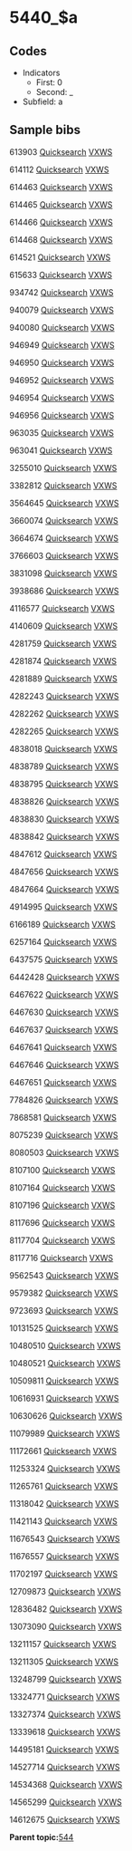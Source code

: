 # 5440\_$a

## Codes

-   Indicators
    -   First: 0
    -   Second: \_
-   Subfield: a

## Sample bibs

613903 [Quicksearch](https://search.library.yale.edu/catalog/613903) [VXWS](http://prodorbis.library.yale.edu:7014/vxws/GetHoldingsService?bibId=613903)

614112 [Quicksearch](https://search.library.yale.edu/catalog/614112) [VXWS](http://prodorbis.library.yale.edu:7014/vxws/GetHoldingsService?bibId=614112)

614463 [Quicksearch](https://search.library.yale.edu/catalog/614463) [VXWS](http://prodorbis.library.yale.edu:7014/vxws/GetHoldingsService?bibId=614463)

614465 [Quicksearch](https://search.library.yale.edu/catalog/614465) [VXWS](http://prodorbis.library.yale.edu:7014/vxws/GetHoldingsService?bibId=614465)

614466 [Quicksearch](https://search.library.yale.edu/catalog/614466) [VXWS](http://prodorbis.library.yale.edu:7014/vxws/GetHoldingsService?bibId=614466)

614468 [Quicksearch](https://search.library.yale.edu/catalog/614468) [VXWS](http://prodorbis.library.yale.edu:7014/vxws/GetHoldingsService?bibId=614468)

614521 [Quicksearch](https://search.library.yale.edu/catalog/614521) [VXWS](http://prodorbis.library.yale.edu:7014/vxws/GetHoldingsService?bibId=614521)

615633 [Quicksearch](https://search.library.yale.edu/catalog/615633) [VXWS](http://prodorbis.library.yale.edu:7014/vxws/GetHoldingsService?bibId=615633)

934742 [Quicksearch](https://search.library.yale.edu/catalog/934742) [VXWS](http://prodorbis.library.yale.edu:7014/vxws/GetHoldingsService?bibId=934742)

940079 [Quicksearch](https://search.library.yale.edu/catalog/940079) [VXWS](http://prodorbis.library.yale.edu:7014/vxws/GetHoldingsService?bibId=940079)

940080 [Quicksearch](https://search.library.yale.edu/catalog/940080) [VXWS](http://prodorbis.library.yale.edu:7014/vxws/GetHoldingsService?bibId=940080)

946949 [Quicksearch](https://search.library.yale.edu/catalog/946949) [VXWS](http://prodorbis.library.yale.edu:7014/vxws/GetHoldingsService?bibId=946949)

946950 [Quicksearch](https://search.library.yale.edu/catalog/946950) [VXWS](http://prodorbis.library.yale.edu:7014/vxws/GetHoldingsService?bibId=946950)

946952 [Quicksearch](https://search.library.yale.edu/catalog/946952) [VXWS](http://prodorbis.library.yale.edu:7014/vxws/GetHoldingsService?bibId=946952)

946954 [Quicksearch](https://search.library.yale.edu/catalog/946954) [VXWS](http://prodorbis.library.yale.edu:7014/vxws/GetHoldingsService?bibId=946954)

946956 [Quicksearch](https://search.library.yale.edu/catalog/946956) [VXWS](http://prodorbis.library.yale.edu:7014/vxws/GetHoldingsService?bibId=946956)

963035 [Quicksearch](https://search.library.yale.edu/catalog/963035) [VXWS](http://prodorbis.library.yale.edu:7014/vxws/GetHoldingsService?bibId=963035)

963041 [Quicksearch](https://search.library.yale.edu/catalog/963041) [VXWS](http://prodorbis.library.yale.edu:7014/vxws/GetHoldingsService?bibId=963041)

3255010 [Quicksearch](https://search.library.yale.edu/catalog/3255010) [VXWS](http://prodorbis.library.yale.edu:7014/vxws/GetHoldingsService?bibId=3255010)

3382812 [Quicksearch](https://search.library.yale.edu/catalog/3382812) [VXWS](http://prodorbis.library.yale.edu:7014/vxws/GetHoldingsService?bibId=3382812)

3564645 [Quicksearch](https://search.library.yale.edu/catalog/3564645) [VXWS](http://prodorbis.library.yale.edu:7014/vxws/GetHoldingsService?bibId=3564645)

3660074 [Quicksearch](https://search.library.yale.edu/catalog/3660074) [VXWS](http://prodorbis.library.yale.edu:7014/vxws/GetHoldingsService?bibId=3660074)

3664674 [Quicksearch](https://search.library.yale.edu/catalog/3664674) [VXWS](http://prodorbis.library.yale.edu:7014/vxws/GetHoldingsService?bibId=3664674)

3766603 [Quicksearch](https://search.library.yale.edu/catalog/3766603) [VXWS](http://prodorbis.library.yale.edu:7014/vxws/GetHoldingsService?bibId=3766603)

3831098 [Quicksearch](https://search.library.yale.edu/catalog/3831098) [VXWS](http://prodorbis.library.yale.edu:7014/vxws/GetHoldingsService?bibId=3831098)

3938686 [Quicksearch](https://search.library.yale.edu/catalog/3938686) [VXWS](http://prodorbis.library.yale.edu:7014/vxws/GetHoldingsService?bibId=3938686)

4116577 [Quicksearch](https://search.library.yale.edu/catalog/4116577) [VXWS](http://prodorbis.library.yale.edu:7014/vxws/GetHoldingsService?bibId=4116577)

4140609 [Quicksearch](https://search.library.yale.edu/catalog/4140609) [VXWS](http://prodorbis.library.yale.edu:7014/vxws/GetHoldingsService?bibId=4140609)

4281759 [Quicksearch](https://search.library.yale.edu/catalog/4281759) [VXWS](http://prodorbis.library.yale.edu:7014/vxws/GetHoldingsService?bibId=4281759)

4281874 [Quicksearch](https://search.library.yale.edu/catalog/4281874) [VXWS](http://prodorbis.library.yale.edu:7014/vxws/GetHoldingsService?bibId=4281874)

4281889 [Quicksearch](https://search.library.yale.edu/catalog/4281889) [VXWS](http://prodorbis.library.yale.edu:7014/vxws/GetHoldingsService?bibId=4281889)

4282243 [Quicksearch](https://search.library.yale.edu/catalog/4282243) [VXWS](http://prodorbis.library.yale.edu:7014/vxws/GetHoldingsService?bibId=4282243)

4282262 [Quicksearch](https://search.library.yale.edu/catalog/4282262) [VXWS](http://prodorbis.library.yale.edu:7014/vxws/GetHoldingsService?bibId=4282262)

4282265 [Quicksearch](https://search.library.yale.edu/catalog/4282265) [VXWS](http://prodorbis.library.yale.edu:7014/vxws/GetHoldingsService?bibId=4282265)

4838018 [Quicksearch](https://search.library.yale.edu/catalog/4838018) [VXWS](http://prodorbis.library.yale.edu:7014/vxws/GetHoldingsService?bibId=4838018)

4838789 [Quicksearch](https://search.library.yale.edu/catalog/4838789) [VXWS](http://prodorbis.library.yale.edu:7014/vxws/GetHoldingsService?bibId=4838789)

4838795 [Quicksearch](https://search.library.yale.edu/catalog/4838795) [VXWS](http://prodorbis.library.yale.edu:7014/vxws/GetHoldingsService?bibId=4838795)

4838826 [Quicksearch](https://search.library.yale.edu/catalog/4838826) [VXWS](http://prodorbis.library.yale.edu:7014/vxws/GetHoldingsService?bibId=4838826)

4838830 [Quicksearch](https://search.library.yale.edu/catalog/4838830) [VXWS](http://prodorbis.library.yale.edu:7014/vxws/GetHoldingsService?bibId=4838830)

4838842 [Quicksearch](https://search.library.yale.edu/catalog/4838842) [VXWS](http://prodorbis.library.yale.edu:7014/vxws/GetHoldingsService?bibId=4838842)

4847612 [Quicksearch](https://search.library.yale.edu/catalog/4847612) [VXWS](http://prodorbis.library.yale.edu:7014/vxws/GetHoldingsService?bibId=4847612)

4847656 [Quicksearch](https://search.library.yale.edu/catalog/4847656) [VXWS](http://prodorbis.library.yale.edu:7014/vxws/GetHoldingsService?bibId=4847656)

4847664 [Quicksearch](https://search.library.yale.edu/catalog/4847664) [VXWS](http://prodorbis.library.yale.edu:7014/vxws/GetHoldingsService?bibId=4847664)

4914995 [Quicksearch](https://search.library.yale.edu/catalog/4914995) [VXWS](http://prodorbis.library.yale.edu:7014/vxws/GetHoldingsService?bibId=4914995)

6166189 [Quicksearch](https://search.library.yale.edu/catalog/6166189) [VXWS](http://prodorbis.library.yale.edu:7014/vxws/GetHoldingsService?bibId=6166189)

6257164 [Quicksearch](https://search.library.yale.edu/catalog/6257164) [VXWS](http://prodorbis.library.yale.edu:7014/vxws/GetHoldingsService?bibId=6257164)

6437575 [Quicksearch](https://search.library.yale.edu/catalog/6437575) [VXWS](http://prodorbis.library.yale.edu:7014/vxws/GetHoldingsService?bibId=6437575)

6442428 [Quicksearch](https://search.library.yale.edu/catalog/6442428) [VXWS](http://prodorbis.library.yale.edu:7014/vxws/GetHoldingsService?bibId=6442428)

6467622 [Quicksearch](https://search.library.yale.edu/catalog/6467622) [VXWS](http://prodorbis.library.yale.edu:7014/vxws/GetHoldingsService?bibId=6467622)

6467630 [Quicksearch](https://search.library.yale.edu/catalog/6467630) [VXWS](http://prodorbis.library.yale.edu:7014/vxws/GetHoldingsService?bibId=6467630)

6467637 [Quicksearch](https://search.library.yale.edu/catalog/6467637) [VXWS](http://prodorbis.library.yale.edu:7014/vxws/GetHoldingsService?bibId=6467637)

6467641 [Quicksearch](https://search.library.yale.edu/catalog/6467641) [VXWS](http://prodorbis.library.yale.edu:7014/vxws/GetHoldingsService?bibId=6467641)

6467646 [Quicksearch](https://search.library.yale.edu/catalog/6467646) [VXWS](http://prodorbis.library.yale.edu:7014/vxws/GetHoldingsService?bibId=6467646)

6467651 [Quicksearch](https://search.library.yale.edu/catalog/6467651) [VXWS](http://prodorbis.library.yale.edu:7014/vxws/GetHoldingsService?bibId=6467651)

7784826 [Quicksearch](https://search.library.yale.edu/catalog/7784826) [VXWS](http://prodorbis.library.yale.edu:7014/vxws/GetHoldingsService?bibId=7784826)

7868581 [Quicksearch](https://search.library.yale.edu/catalog/7868581) [VXWS](http://prodorbis.library.yale.edu:7014/vxws/GetHoldingsService?bibId=7868581)

8075239 [Quicksearch](https://search.library.yale.edu/catalog/8075239) [VXWS](http://prodorbis.library.yale.edu:7014/vxws/GetHoldingsService?bibId=8075239)

8080503 [Quicksearch](https://search.library.yale.edu/catalog/8080503) [VXWS](http://prodorbis.library.yale.edu:7014/vxws/GetHoldingsService?bibId=8080503)

8107100 [Quicksearch](https://search.library.yale.edu/catalog/8107100) [VXWS](http://prodorbis.library.yale.edu:7014/vxws/GetHoldingsService?bibId=8107100)

8107164 [Quicksearch](https://search.library.yale.edu/catalog/8107164) [VXWS](http://prodorbis.library.yale.edu:7014/vxws/GetHoldingsService?bibId=8107164)

8107196 [Quicksearch](https://search.library.yale.edu/catalog/8107196) [VXWS](http://prodorbis.library.yale.edu:7014/vxws/GetHoldingsService?bibId=8107196)

8117696 [Quicksearch](https://search.library.yale.edu/catalog/8117696) [VXWS](http://prodorbis.library.yale.edu:7014/vxws/GetHoldingsService?bibId=8117696)

8117704 [Quicksearch](https://search.library.yale.edu/catalog/8117704) [VXWS](http://prodorbis.library.yale.edu:7014/vxws/GetHoldingsService?bibId=8117704)

8117716 [Quicksearch](https://search.library.yale.edu/catalog/8117716) [VXWS](http://prodorbis.library.yale.edu:7014/vxws/GetHoldingsService?bibId=8117716)

9562543 [Quicksearch](https://search.library.yale.edu/catalog/9562543) [VXWS](http://prodorbis.library.yale.edu:7014/vxws/GetHoldingsService?bibId=9562543)

9579382 [Quicksearch](https://search.library.yale.edu/catalog/9579382) [VXWS](http://prodorbis.library.yale.edu:7014/vxws/GetHoldingsService?bibId=9579382)

9723693 [Quicksearch](https://search.library.yale.edu/catalog/9723693) [VXWS](http://prodorbis.library.yale.edu:7014/vxws/GetHoldingsService?bibId=9723693)

10131525 [Quicksearch](https://search.library.yale.edu/catalog/10131525) [VXWS](http://prodorbis.library.yale.edu:7014/vxws/GetHoldingsService?bibId=10131525)

10480510 [Quicksearch](https://search.library.yale.edu/catalog/10480510) [VXWS](http://prodorbis.library.yale.edu:7014/vxws/GetHoldingsService?bibId=10480510)

10480521 [Quicksearch](https://search.library.yale.edu/catalog/10480521) [VXWS](http://prodorbis.library.yale.edu:7014/vxws/GetHoldingsService?bibId=10480521)

10509811 [Quicksearch](https://search.library.yale.edu/catalog/10509811) [VXWS](http://prodorbis.library.yale.edu:7014/vxws/GetHoldingsService?bibId=10509811)

10616931 [Quicksearch](https://search.library.yale.edu/catalog/10616931) [VXWS](http://prodorbis.library.yale.edu:7014/vxws/GetHoldingsService?bibId=10616931)

10630626 [Quicksearch](https://search.library.yale.edu/catalog/10630626) [VXWS](http://prodorbis.library.yale.edu:7014/vxws/GetHoldingsService?bibId=10630626)

11079989 [Quicksearch](https://search.library.yale.edu/catalog/11079989) [VXWS](http://prodorbis.library.yale.edu:7014/vxws/GetHoldingsService?bibId=11079989)

11172661 [Quicksearch](https://search.library.yale.edu/catalog/11172661) [VXWS](http://prodorbis.library.yale.edu:7014/vxws/GetHoldingsService?bibId=11172661)

11253324 [Quicksearch](https://search.library.yale.edu/catalog/11253324) [VXWS](http://prodorbis.library.yale.edu:7014/vxws/GetHoldingsService?bibId=11253324)

11265761 [Quicksearch](https://search.library.yale.edu/catalog/11265761) [VXWS](http://prodorbis.library.yale.edu:7014/vxws/GetHoldingsService?bibId=11265761)

11318042 [Quicksearch](https://search.library.yale.edu/catalog/11318042) [VXWS](http://prodorbis.library.yale.edu:7014/vxws/GetHoldingsService?bibId=11318042)

11421143 [Quicksearch](https://search.library.yale.edu/catalog/11421143) [VXWS](http://prodorbis.library.yale.edu:7014/vxws/GetHoldingsService?bibId=11421143)

11676543 [Quicksearch](https://search.library.yale.edu/catalog/11676543) [VXWS](http://prodorbis.library.yale.edu:7014/vxws/GetHoldingsService?bibId=11676543)

11676557 [Quicksearch](https://search.library.yale.edu/catalog/11676557) [VXWS](http://prodorbis.library.yale.edu:7014/vxws/GetHoldingsService?bibId=11676557)

11702197 [Quicksearch](https://search.library.yale.edu/catalog/11702197) [VXWS](http://prodorbis.library.yale.edu:7014/vxws/GetHoldingsService?bibId=11702197)

12709873 [Quicksearch](https://search.library.yale.edu/catalog/12709873) [VXWS](http://prodorbis.library.yale.edu:7014/vxws/GetHoldingsService?bibId=12709873)

12836482 [Quicksearch](https://search.library.yale.edu/catalog/12836482) [VXWS](http://prodorbis.library.yale.edu:7014/vxws/GetHoldingsService?bibId=12836482)

13073090 [Quicksearch](https://search.library.yale.edu/catalog/13073090) [VXWS](http://prodorbis.library.yale.edu:7014/vxws/GetHoldingsService?bibId=13073090)

13211157 [Quicksearch](https://search.library.yale.edu/catalog/13211157) [VXWS](http://prodorbis.library.yale.edu:7014/vxws/GetHoldingsService?bibId=13211157)

13211305 [Quicksearch](https://search.library.yale.edu/catalog/13211305) [VXWS](http://prodorbis.library.yale.edu:7014/vxws/GetHoldingsService?bibId=13211305)

13248799 [Quicksearch](https://search.library.yale.edu/catalog/13248799) [VXWS](http://prodorbis.library.yale.edu:7014/vxws/GetHoldingsService?bibId=13248799)

13324771 [Quicksearch](https://search.library.yale.edu/catalog/13324771) [VXWS](http://prodorbis.library.yale.edu:7014/vxws/GetHoldingsService?bibId=13324771)

13327374 [Quicksearch](https://search.library.yale.edu/catalog/13327374) [VXWS](http://prodorbis.library.yale.edu:7014/vxws/GetHoldingsService?bibId=13327374)

13339618 [Quicksearch](https://search.library.yale.edu/catalog/13339618) [VXWS](http://prodorbis.library.yale.edu:7014/vxws/GetHoldingsService?bibId=13339618)

14495181 [Quicksearch](https://search.library.yale.edu/catalog/14495181) [VXWS](http://prodorbis.library.yale.edu:7014/vxws/GetHoldingsService?bibId=14495181)

14527714 [Quicksearch](https://search.library.yale.edu/catalog/14527714) [VXWS](http://prodorbis.library.yale.edu:7014/vxws/GetHoldingsService?bibId=14527714)

14534368 [Quicksearch](https://search.library.yale.edu/catalog/14534368) [VXWS](http://prodorbis.library.yale.edu:7014/vxws/GetHoldingsService?bibId=14534368)

14565299 [Quicksearch](https://search.library.yale.edu/catalog/14565299) [VXWS](http://prodorbis.library.yale.edu:7014/vxws/GetHoldingsService?bibId=14565299)

14612675 [Quicksearch](https://search.library.yale.edu/catalog/14612675) [VXWS](http://prodorbis.library.yale.edu:7014/vxws/GetHoldingsService?bibId=14612675)

**Parent topic:**[544](../../tags/544/544.md)

